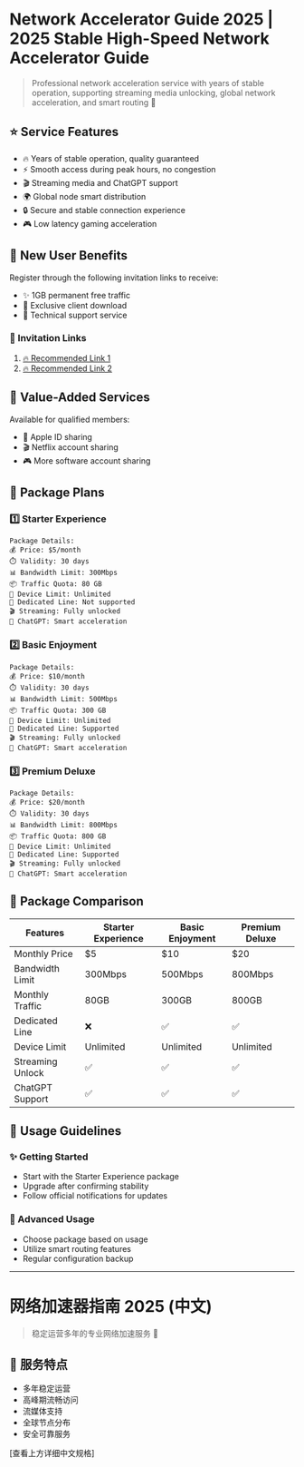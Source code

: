# Network Accelerator Guide 2025 | 2025 Stable High-Speed Network Accelerator Guide

> Professional network acceleration service with years of stable operation, supporting streaming media unlocking, global network acceleration, and smart routing 🚀

## ⭐️ Service Features

- 🔥 Years of stable operation, quality guaranteed
- ⚡️ Smooth access during peak hours, no congestion
- 🎬 Streaming media and ChatGPT support
- 🌍 Global node smart distribution
- 🔒 Secure and stable connection experience
- 🎮 Low latency gaming acceleration

## 🎁 New User Benefits

Register through the following invitation links to receive:
- ✨ 1GB permanent free traffic
- 🎯 Exclusive client download
- 💫 Technical support service

### 📮 Invitation Links

1. [🔥 Recommended Link 1](https://cpdd.one/?r=19281)
2. [🔥 Recommended Link 2](https://go.chynet.net/auth/register?code=oBAh)

## 🎯 Value-Added Services

Available for qualified members:
- 🍎 Apple ID sharing
- 🎬 Netflix account sharing
- 🎮 More software account sharing

## 💎 Package Plans

### 1️⃣ Starter Experience
```properties
Package Details:
💰 Price: $5/month
⏱️ Validity: 30 days
📊 Bandwidth Limit: 300Mbps
📦 Traffic Quota: 80 GB
📱 Device Limit: Unlimited
🔰 Dedicated Line: Not supported
🎬 Streaming: Fully unlocked
🤖 ChatGPT: Smart acceleration
```

### 2️⃣ Basic Enjoyment
```properties
Package Details:
💰 Price: $10/month
⏱️ Validity: 30 days
📊 Bandwidth Limit: 500Mbps
📦 Traffic Quota: 300 GB
📱 Device Limit: Unlimited
🔰 Dedicated Line: Supported
🎬 Streaming: Fully unlocked
🤖 ChatGPT: Smart acceleration
```

### 3️⃣ Premium Deluxe
```properties
Package Details:
💰 Price: $20/month
⏱️ Validity: 30 days
📊 Bandwidth Limit: 800Mbps
📦 Traffic Quota: 800 GB
📱 Device Limit: Unlimited
🔰 Dedicated Line: Supported
🎬 Streaming: Fully unlocked
🤖 ChatGPT: Smart acceleration
```

## 🌟 Package Comparison

| Features | Starter Experience | Basic Enjoyment | Premium Deluxe |
|---------|-------------------|-----------------|----------------|
| Monthly Price | $5 | $10 | $20 |
| Bandwidth Limit | 300Mbps | 500Mbps | 800Mbps |
| Monthly Traffic | 80GB | 300GB | 800GB |
| Dedicated Line | ❌ | ✅ | ✅ |
| Device Limit | Unlimited | Unlimited | Unlimited |
| Streaming Unlock | ✅ | ✅ | ✅ |
| ChatGPT Support | ✅ | ✅ | ✅ |

## 📝 Usage Guidelines

### ✨ Getting Started
- Start with the Starter Experience package
- Upgrade after confirming stability
- Follow official notifications for updates

### 🔰 Advanced Usage
- Choose package based on usage
- Utilize smart routing features
- Regular configuration backup

---

# 网络加速器指南 2025 (中文)

> 稳定运营多年的专业网络加速服务 🚀

## 🌟 服务特点
- 多年稳定运营
- 高峰期流畅访问
- 流媒体支持
- 全球节点分布
- 安全可靠服务

[查看上方详细中文规格] 